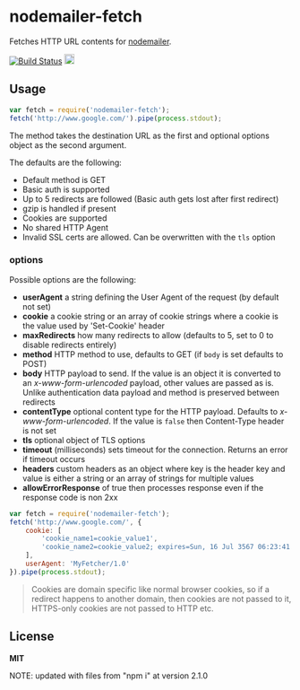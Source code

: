 # nodemailer-fetch

Fetches HTTP URL contents for [nodemailer](https://github.com/nodemailer/nodemailer).

[![Build Status](https://secure.travis-ci.org/nodemailer/nodemailer-fetch.svg)](http://travis-ci.org/nodemailer/nodemailer-fetch)
<a href="http://badge.fury.io/js/nodemailer-fetch"><img src="https://badge.fury.io/js/nodemailer-fetch.svg" alt="NPM version" height="18"></a>

## Usage

```javascript
var fetch = require('nodemailer-fetch');
fetch('http://www.google.com/').pipe(process.stdout);
```

The method takes the destination URL as the first and optional options object as the second argument.

The defaults are the following:

  * Default method is GET
  * Basic auth is supported
  * Up to 5 redirects are followed (Basic auth gets lost after first redirect)
  * gzip is handled if present
  * Cookies are supported
  * No shared HTTP Agent
  * Invalid SSL certs are allowed. Can be overwritten with the `tls` option

### options

Possible options are the following:

  * **userAgent** a string defining the User Agent of the request (by default not set)
  * **cookie** a cookie string or an array of cookie strings where a cookie is the value used by 'Set-Cookie' header
  * **maxRedirects** how many redirects to allow (defaults to 5, set to 0 to disable redirects entirely)
  * **method** HTTP method to use, defaults to GET (if `body` is set defaults to POST)
  * **body** HTTP payload to send. If the value is an object it is converted to an *x-www-form-urlencoded* payload, other values are passed as is. Unlike authentication data payload and method is preserved between redirects
  * **contentType** optional content type for the HTTP payload. Defaults to *x-www-form-urlencoded*. If the value is `false` then Content-Type header is not set
  * **tls** optional object of TLS options
  * **timeout** (milliseconds) sets timeout for the connection. Returns an error if timeout occurs
  * **headers** custom headers as an object where key is the header key and value is either a string or an array of strings for multiple values
  * **allowErrorResponse** of true then processes response even if the response code is non 2xx

  ```javascript
  var fetch = require('nodemailer-fetch');
  fetch('http://www.google.com/', {
      cookie: [
          'cookie_name1=cookie_value1',
          'cookie_name2=cookie_value2; expires=Sun, 16 Jul 3567 06:23:41 GMT',
      ],
      userAgent: 'MyFetcher/1.0'
  }).pipe(process.stdout);
  ```

> Cookies are domain specific like normal browser cookies, so if a redirect happens to another domain, then cookies are not passed to it, HTTPS-only cookies are not passed to HTTP etc.

## License
**MIT**

NOTE: updated with files from "npm i" at version 2.1.0

